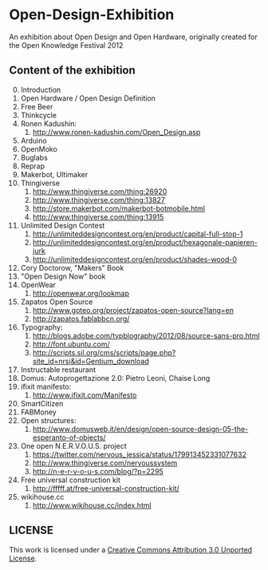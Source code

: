Open-Design-Exhibition
======================

An exhibition about Open Design and Open Hardware, originally created for the Open Knowledge Festival 2012

Content of the exhibition
-------------------------

0. Introduction
1. Open Hardware / Open Design Definition
2. Free Beer
3. Thinkcycle
4. Ronen Kadushin: 
	1. http://www.ronen-kadushin.com/Open_Design.asp
5. Arduino
6. OpenMoko
7. Buglabs
8. Reprap
9. Makerbot, Ultimaker
10. Thingiverse 
	1. http://www.thingiverse.com/thing:26920 
	2. http://www.thingiverse.com/thing:13827 
	3. http://store.makerbot.com/makerbot-botmobile.html 
	4. http://www.thingiverse.com/thing:13915
11. Unlimited Design Contest
	1. http://unlimiteddesigncontest.org/en/product/capital-full-stop-1
	2. http://unlimiteddesigncontest.org/en/product/hexagonale-papieren-jurk
	3. http://unlimiteddesigncontest.org/en/product/shades-wood-0
12. Cory Doctorow, "Makers" Book
13. "Open Design Now" book
14. OpenWear 
	1. http://openwear.org/lookmap
15. Zapatos Open Source 
	1. http://www.goteo.org/project/zapatos-open-source?lang=en
	2. http://zapatos.fablabbcn.org/
16. Typography: 
	1. http://blogs.adobe.com/typblography/2012/08/source-sans-pro.html
	2. http://font.ubuntu.com/
	3. http://scripts.sil.org/cms/scripts/page.php?site_id=nrsi&id=Gentium_download
17. Instructable restaurant
18. Domus: Autoprogettazione 2.0: Pietro Leoni, Chaise Long
19. ifixit manifesto: 
	1. http://www.ifixit.com/Manifesto
20. SmartCitizen
21. FABMoney
22. Open structures:
	1. http://www.domusweb.it/en/design/open-source-design-05-the-esperanto-of-objects/
23. One open N.E.R.V.O.U.S. project
	1. https://twitter.com/nervous_jessica/status/179913452331077632
	2. http://www.thingiverse.com/nervoussystem
	3. http://n-e-r-v-o-u-s.com/blog/?p=2295
24. Free universal construction kit 
	1. http://fffff.at/free-universal-construction-kit/
25. wikihouse.cc 
	1. http://www.wikihouse.cc/index.html
	
	
LICENSE
-------

This work is licensed under a [Creative Commons Attribution 3.0 Unported License](http://creativecommons.org/licenses/by/3.0/deed.en_US).
